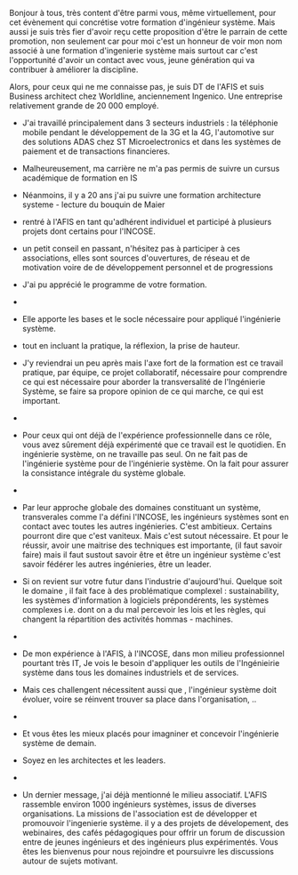 Bonjour à tous, 
très content d'être parmi vous, même virtuellement, pour cet évènement qui concrétise votre formation d'ingénieur système.
Mais aussi je suis très fier d'avoir reçu cette proposition d'être le parrain de cette promotion, non seulement car pour moi c'est un honneur de voir mon nom associé à une formation d'ingenierie système mais surtout car c'est l'opportunité d'avoir un contact avec vous, jeune génération qui va contribuer à améliorer la discipline.

Alors, pour ceux qui ne me connaisse pas, je suis DT de l'AFIS et suis Business architect chez Worldline, anciennement Ingenico. Une entreprise relativement grande de 20 000 employé.

- J'ai travaillé principalement dans 3 secteurs industriels  : la téléphonie mobile pendant le développement de la 3G et la 4G, l'automotive sur des solutions ADAS chez ST Microelectronics et dans les systèmes de paiement et de transactions financieres.

- Malheureusement, ma carrière ne m'a pas permis de suivre un cursus académique de formation en IS 
- Néanmoins, il y a 20 ans j'ai pu suivre une formation architecture systeme - lecture du bouquin de Maier 
- rentré à l'AFIS en tant qu'adhérent individuel et participé à plusieurs projets dont certains pour l'INCOSE. 
- un petit conseil en passant, n'hésitez pas à participer à ces associations, elles sont sources d'ouvertures, de réseau et de motivation voire de de développement personnel et de progressions


- J'ai pu apprécié le programme de votre formation. 
- 
- Elle apporte les bases et le socle nécessaire pour appliqué l'ingénierie système.
- tout en incluant la pratique, la réflexion, la prise de hauteur. 
- J'y reviendrai un peu après mais l'axe fort de la formation est ce travail pratique, par équipe, ce projet collaboratif, nécessaire pour comprendre ce qui est nécessaire pour aborder la transversalité  de l'Ingénierie Système, se faire sa propore opinion de ce qui marche, ce qui est important.
- 
- Pour ceux qui ont déjà de l'expérience professionnelle dans ce rôle, vous avez sûrement déjà expérimenté que ce travail est le quotidien. En ingénierie système, on ne travaille pas seul. On ne fait pas de l'ingénierie système pour de l'ingénierie système. On la fait pour assurer la consistance intégrale du système globale. 
- 
-  Par leur approche globale des domaines constituant un système, transverales comme l'a défini l'INCOSE, les ingénieurs systèmes sont en contact avec toutes les autres ingénieries. C'est ambitieux. Certains pourront dire que c'est vaniteux. Mais c'est sutout nécessaire. Et pour le réussir, avoir une maitrise des techniques est importante, (il faut savoir faire) mais il faut sustout savoir être et être un ingénieur système c'est savoir fédérer les autres ingénieries, être un leader.


- Si on revient  sur votre futur dans l'industrie d'aujourd'hui. Quelque soit le domaine , il fait face à des problématique complexel : sustainability, les systèmes d'information à logiciels prépondérents, les systèmes complexes i.e. dont on a du mal percevoir les lois et les règles, qui changent la répartition des activités hommas - machines. 
- 
- De mon expérience à l'AFIS, à l'INCOSE, dans mon milieu professionnel pourtant très IT, Je vois le besoin d'appliquer les outils de l'Ingénieirie système dans tous les domaines industriels et de services. 
- Mais ces challengent nécessitent aussi que , l'ingénieur système doit  évoluer, voire se réinvent trouver sa place dans l'organisation, .. 
- 
- Et vous êtes les mieux placés  pour imagniner et concevoir l'ingénierie système de demain.
- Soyez en les architectes et les leaders. 
- 
- Un dernier message, j'ai déjà mentionné le milieu associatif. L'AFIS rassemble environ 1000 ingénieurs systèmes, issus de diverses organisations. La missions de l'association est de développer et promouvoir l'ingenierie système. il y a des projets de dévelopement, des webinaires, des cafés pédagogiques pour offrir un forum de discussion entre de jeunes ingénieurs et des ingénieurs plus expérimentés. Vous êtes les bienvenus pour nous rejoindre et poursuivre les discussions autour de sujets  motivant.